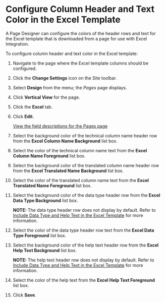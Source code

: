 # Configure Column Header and Text Color in the Excel Template

A Page Designer can configure the colors of the header rows and text for
the Excel template that is downloaded from a page for use with Excel
Integration.

To configure column header and text color in the Excel template:

1.  Navigate to the page where the Excel template columns should be
    configured.

2.  Click the **Change Settings** icon on the Site toolbar.

3.  Select **Design** from the menu; the *Pages* page displays.

4.  Click **Vertical View** for the page.

5.  Click the **Excel** tab.

6.  Click **Edit**.
    
    [View the field descriptions for the Pages
    page](../Page_Desc/Pages_H.htm#DynamicExceltab)

7.  Select the background color of the technical column name header row
    from the **Excel Column Name Background** list box.

8.  Select the color of the technical column name text from the **Excel
    Column Name Foreground** list box.

9.  Select the background color of the translated column name header row
    from the **Excel Translated Name Background** list box.

10. Select the color of the translated column name text from the **Excel
    Translated Name Foreground** list box.

11. Select the background color of the data type header row from the
    **Excel Data Type Background** list box.
    
    **NOTE:** The data type header row does not display by default.
    Refer to [Include Data Type and Help Text in the Excel
    Template](Include%20Data%20Type%20and%20Help%20Text.htm) for more
    information.

12. Select the color of the data type header row text from the **Excel
    Data Type Foreground** list box.

13. Select the background color of the help text header row from the
    **Excel Help Text Background** list box.
    
    **NOTE:** The help text header row does not display by default.
    Refer to [Include Data Type and Help Text in the Excel
    Template](Include%20Data%20Type%20and%20Help%20Text.htm) for more
    information.

14. Select the color of the help text from the **Excel Help Text
    Foreground** list box.

15. Click **Save**.
